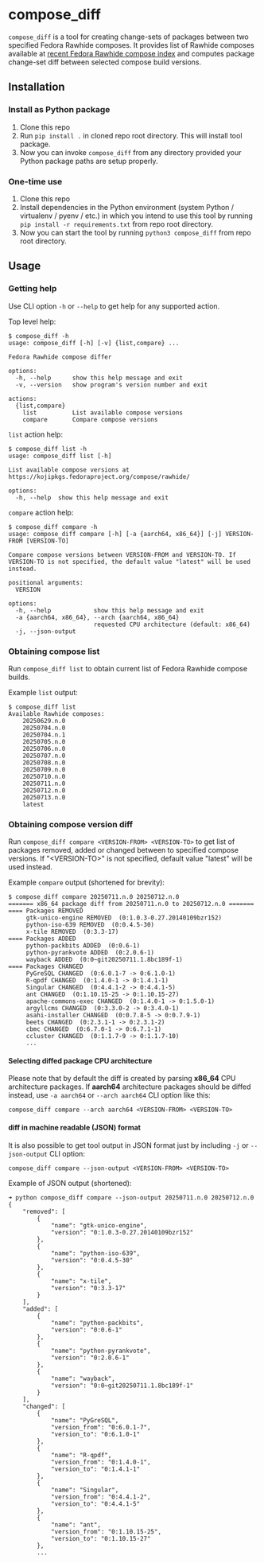 # compose_diff

`compose_diff` is a tool for creating change-sets of packages between two specified
Fedora Rawhide composes. It provides list of Rawhide composes available
at [recent Fedora Rawhide compose index](https://kojipkgs.fedoraproject.org/compose/rawhide/)
and computes package change-set diff between selected compose build versions.

## Installation

### Install as Python package

1. Clone this repo
2. Run `pip install .` in cloned repo root directory. This will install tool package.
3. Now you can invoke `compose_diff` from any directory provided your Python package
paths are setup properly.

### One-time use

1. Clone this repo
2. Install dependencies in the Python environment (system Python / virtualenv / pyenv / etc.)
in which you intend to use this tool by running `pip install -r requirements.txt`
from repo root directory.
3. Now you can start the tool by running `python3 compose_diff` from repo root directory.

## Usage

### Getting help

Use CLI option `-h` or `--help` to get help for any supported action.

Top level help:

```shell
$ compose_diff -h
usage: compose_diff [-h] [-v] {list,compare} ...

Fedora Rawhide compose differ

options:
  -h, --help      show this help message and exit
  -v, --version   show program's version number and exit

actions:
  {list,compare}
    list          List available compose versions
    compare       Compare compose versions
```

`list` action help:

```shell
$ compose_diff list -h
usage: compose_diff list [-h]

List available compose versions at https://kojipkgs.fedoraproject.org/compose/rawhide/

options:
  -h, --help  show this help message and exit
```

`compare` action help:

```shell
$ compose_diff compare -h
usage: compose_diff compare [-h] [-a {aarch64, x86_64}] [-j] VERSION-FROM [VERSION-TO]

Compare compose versions between VERSION-FROM and VERSION-TO. If VERSION-TO is not specified, the default value "latest" will be used instead.

positional arguments:
  VERSION

options:
  -h, --help            show this help message and exit
  -a {aarch64, x86_64}, --arch {aarch64, x86_64}
                        requested CPU architecture (default: x86_64)
  -j, --json-output
```

### Obtaining compose list

Run `compose_diff list` to obtain current list of Fedora Rawhide compose builds.

Example `list` output:

```shell
$ compose_diff list
Available Rawhide composes:
    20250629.n.0
    20250704.n.0
    20250704.n.1
    20250705.n.0
    20250706.n.0
    20250707.n.0
    20250708.n.0
    20250709.n.0
    20250710.n.0
    20250711.n.0
    20250712.n.0
    20250713.n.0
    latest
```

### Obtaining compose version diff

Run `compose_diff compare <VERSION-FROM> <VERSION-TO>` to get list of packages
removed, added or changed between to specified compose versions. If "\<VERSION-TO\>"
is not specified, default value "latest" will be used instead.

Example `compare` output (shortened for brevity):

```shell
$ compose_diff compare 20250711.n.0 20250712.n.0
======= x86_64 package diff from 20250711.n.0 to 20250712.n.0 =======
==== Packages REMOVED
     gtk-unico-engine REMOVED  (0:1.0.3-0.27.20140109bzr152)
     python-iso-639 REMOVED  (0:0.4.5-30)
     x-tile REMOVED  (0:3.3-17)
==== Packages ADDED
     python-packbits ADDED  (0:0.6-1)
     python-pyrankvote ADDED  (0:2.0.6-1)
     wayback ADDED  (0:0~git20250711.1.8bc189f-1)
==== Packages CHANGED
     PyGreSQL CHANGED  (0:6.0.1-7 -> 0:6.1.0-1)
     R-qpdf CHANGED  (0:1.4.0-1 -> 0:1.4.1-1)
     Singular CHANGED  (0:4.4.1-2 -> 0:4.4.1-5)
     ant CHANGED  (0:1.10.15-25 -> 0:1.10.15-27)
     apache-commons-exec CHANGED  (0:1.4.0-1 -> 0:1.5.0-1)
     argyllcms CHANGED  (0:3.3.0-2 -> 0:3.4.0-1)
     asahi-installer CHANGED  (0:0.7.8-5 -> 0:0.7.9-1)
     beets CHANGED  (0:2.3.1-1 -> 0:2.3.1-2)
     cbmc CHANGED  (0:6.7.0-1 -> 0:6.7.1-1)
     ccluster CHANGED  (0:1.1.7-9 -> 0:1.1.7-10)
     ...
```

#### Selecting diffed package CPU architecture

Please note that by default the diff is created by parsing **x86_64** CPU architecture
packages. If **aarch64** architecture packages should be diffed instead, use
`-a aarch64` or `--arch aarch64` CLI option like this:

```shell
compose_diff compare --arch aarch64 <VERSION-FROM> <VERSION-TO>
```

#### diff in machine readable (JSON) format

It is also possible to get tool output in JSON format just by including `-j` or
`--json-output` CLI option:

```shell
compose_diff compare --json-output <VERSION-FROM> <VERSION-TO>
```

Example of JSON output (shortened):

```shell
➜ python compose_diff compare --json-output 20250711.n.0 20250712.n.0
{
    "removed": [
        {
            "name": "gtk-unico-engine",
            "version": "0:1.0.3-0.27.20140109bzr152"
        },
        {
            "name": "python-iso-639",
            "version": "0:0.4.5-30"
        },
        {
            "name": "x-tile",
            "version": "0:3.3-17"
        }
    ],
    "added": [
        {
            "name": "python-packbits",
            "version": "0:0.6-1"
        },
        {
            "name": "python-pyrankvote",
            "version": "0:2.0.6-1"
        },
        {
            "name": "wayback",
            "version": "0:0~git20250711.1.8bc189f-1"
        }
    ],
    "changed": [
        {
            "name": "PyGreSQL",
            "version_from": "0:6.0.1-7",
            "version_to": "0:6.1.0-1"
        },
        {
            "name": "R-qpdf",
            "version_from": "0:1.4.0-1",
            "version_to": "0:1.4.1-1"
        },
        {
            "name": "Singular",
            "version_from": "0:4.4.1-2",
            "version_to": "0:4.4.1-5"
        },
        {
            "name": "ant",
            "version_from": "0:1.10.15-25",
            "version_to": "0:1.10.15-27"
        },
        ...
```
